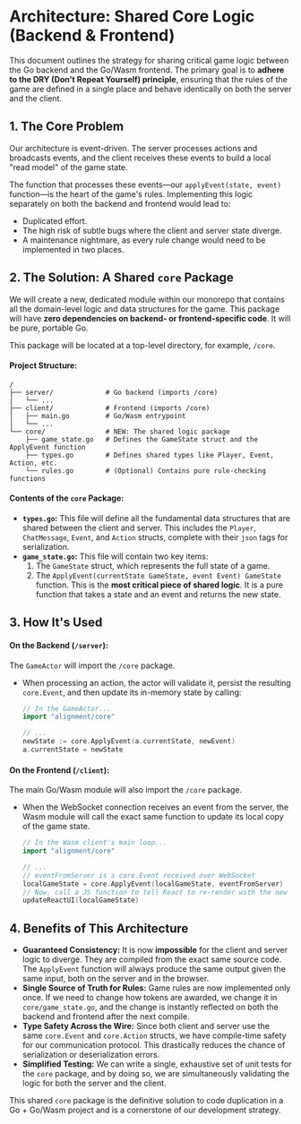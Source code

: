 # Architecture: Shared Core Logic (Backend & Frontend)

This document outlines the strategy for sharing critical game logic between the Go backend and the Go/Wasm frontend. The primary goal is to **adhere to the DRY (Don't Repeat Yourself) principle**, ensuring that the rules of the game are defined in a single place and behave identically on both the server and the client.

## 1. The Core Problem

Our architecture is event-driven. The server processes actions and broadcasts events, and the client receives these events to build a local "read model" of the game state.

The function that processes these events—our `applyEvent(state, event)` function—is the heart of the game's rules. Implementing this logic separately on both the backend and frontend would lead to:
*   Duplicated effort.
*   The high risk of subtle bugs where the client and server state diverge.
*   A maintenance nightmare, as every rule change would need to be implemented in two places.

## 2. The Solution: A Shared `core` Package

We will create a new, dedicated module within our monorepo that contains all the domain-level logic and data structures for the game. This package will have **zero dependencies on backend- or frontend-specific code**. It will be pure, portable Go.

This package will be located at a top-level directory, for example, `/core`.

#### **Project Structure:**

```
/
├── server/             # Go backend (imports /core)
│   └── ...
├── client/             # Frontend (imports /core)
│   ├── main.go         # Go/Wasm entrypoint
│   └── ...
└── core/               # NEW: The shared logic package
    ├── game_state.go   # Defines the GameState struct and the ApplyEvent function
    ├── types.go        # Defines shared types like Player, Event, Action, etc.
    └── rules.go        # (Optional) Contains pure rule-checking functions
```

#### **Contents of the `core` Package:**

*   **`types.go`:** This file will define all the fundamental data structures that are shared between the client and server. This includes the `Player`, `ChatMessage`, `Event`, and `Action` structs, complete with their `json` tags for serialization.
*   **`game_state.go`:** This file will contain two key items:
    1.  The `GameState` struct, which represents the full state of a game.
    2.  The `ApplyEvent(currentState GameState, event Event) GameState` function. This is the **most critical piece of shared logic**. It is a pure function that takes a state and an event and returns the new state.

## 3. How It's Used

#### **On the Backend (`/server`):**

The `GameActor` will import the `/core` package.
*   When processing an action, the actor will validate it, persist the resulting `core.Event`, and then update its in-memory state by calling:
    ```go
    // In the GameActor...
    import "alignment/core"

    // ...
    newState := core.ApplyEvent(a.currentState, newEvent)
    a.currentState = newState
    ```

#### **On the Frontend (`/client`):**

The main Go/Wasm module will also import the `/core` package.
*   When the WebSocket connection receives an event from the server, the Wasm module will call the exact same function to update its local copy of the game state.
    ```go
    // In the Wasm client's main loop...
    import "alignment/core"

    // ...
    // eventFromServer is a core.Event received over WebSocket
    localGameState = core.ApplyEvent(localGameState, eventFromServer)
    // Now, call a JS function to tell React to re-render with the new state.
    updateReactUI(localGameState)
    ```

## 4. Benefits of This Architecture

*   **Guaranteed Consistency:** It is now **impossible** for the client and server logic to diverge. They are compiled from the exact same source code. The `ApplyEvent` function will always produce the same output given the same input, both on the server and in the browser.
*   **Single Source of Truth for Rules:** Game rules are now implemented only once. If we need to change how tokens are awarded, we change it in `core/game_state.go`, and the change is instantly reflected on both the backend and frontend after the next compile.
*   **Type Safety Across the Wire:** Since both client and server use the same `core.Event` and `core.Action` structs, we have compile-time safety for our communication protocol. This drastically reduces the chance of serialization or deserialization errors.
*   **Simplified Testing:** We can write a single, exhaustive set of unit tests for the `core` package, and by doing so, we are simultaneously validating the logic for both the server and the client.

This shared `core` package is the definitive solution to code duplication in a Go + Go/Wasm project and is a cornerstone of our development strategy.